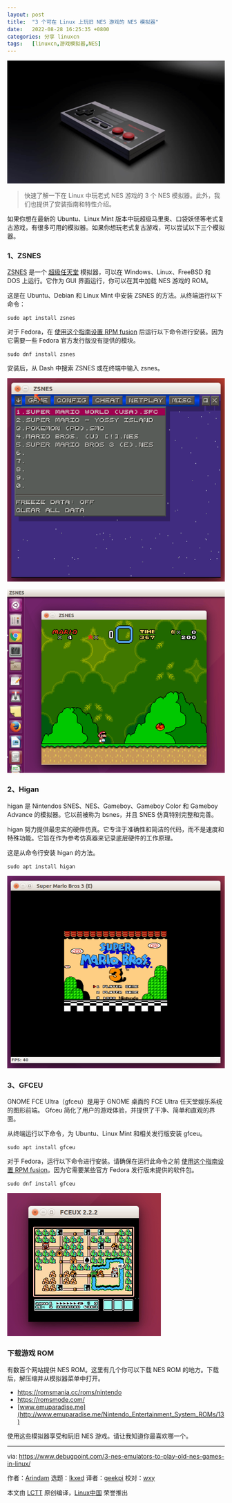 ```yaml
---
layout: post
title:	"3 个可在 Linux 上玩旧 NES 游戏的 NES 模拟器"
date:	2022-08-28 16:25:35 +0800 
categories:	分享 linuxcn 
tags:	[linuxcn,游戏模拟器,NES]
---
```



![](/Asserts/Images/album/202208/28/162533h41z1kynkyn5n53q.jpg)



> 
> 快速了解一下在 Linux 中玩老式 NES 游戏的 3 个 NES 模拟器。此外，我们也提供了安装指南和特性介绍。
> 
> 
> 


如果你想在最新的 Ubuntu、Linux Mint 版本中玩超级马里奥、口袋妖怪等老式复古游戏，有很多可用的模拟器。如果你想玩老式复古游戏，可以尝试以下三个模拟器。


### 1、ZSNES


[ZSNES](http://www.zsnes.com/) 是一个 [超级任天堂](https://en.wikipedia.org/wiki/Super_Nintendo_Entertainment_System) 模拟器，可以在 Windows、Linux、FreeBSD 和 DOS 上运行。它作为 GUI 界面运行，你可以在其中加载 NES 游戏的 ROM。


这是在 Ubuntu、Debian 和 Linux Mint 中安装 ZSNES 的方法。从终端运行以下命令：



```
sudo apt install zsnes

```

对于 Fedora，在 [使用这个指南设置 RPM fusion](https://www.debugpoint.com/enable-rpm-fusion-fedora-rhel-centos/) 后运行以下命令进行安装。因为它需要一些 Fedora 官方发行版没有提供的模块。



```
sudo dnf install zsnes

```

安装后，从 Dash 中搜索 ZSNES 或在终端中输入 zsnes。


![ZSNES Main](/Asserts/Images/album/202208/28/162536updpfdad07fzd7e2.png)


![Play old NES games using ZSNES in Ubuntu](/Asserts/Images/album/202208/28/162537bdqoguyi7qgdisid.png)


### 2、Higan


higan 是 Nintendos SNES、NES、Gameboy、Gameboy Color 和 Gameboy Advance 的模拟器。它以前被称为 bsnes，并且 SNES 仿真特别完整和完善。


higan 努力提供最忠实的硬件仿真。它专注于准确性和简洁的代码，而不是速度和特殊功能。它旨在作为参考仿真器来记录底层硬件的工作原理。


这是从命令行安装 higan 的方法。



```
sudo apt install higan

```

![Higan Running in Ubuntu](/Asserts/Images/album/202208/28/162537jr4mqe9142ll2rg1.png)


### 3、GFCEU


GNOME FCE Ultra（gfceu）是用于 GNOME 桌面的 FCE Ultra 任天堂娱乐系统的图形前端。 Gfceu 简化了用户的游戏体验，并提供了干净、简单和直观的界面。


从终端运行以下命令，为 Ubuntu、Linux Mint 和相关发行版安装 gfceu。



```
sudo apt install gfceu

```

对于 Fedora，运行以下命令进行安装。请确保在运行此命令之前 [使用这个指南设置 RPM fusion](https://www.debugpoint.com/enable-rpm-fusion-fedora-rhel-centos/)。因为它需要某些官方 Fedora 发行版未提供的软件包。



```
sudo dnf install gfceu

```

![gfceu running in Ubuntu](/Asserts/Images/album/202208/28/162538kwgwoteqim8qjitq.png)


### 下载游戏 ROM


有数百个网站提供 NES ROM。这里有几个你可以下载 NES ROM 的地方。下载后，解压缩并从模拟器菜单中打开。


* <https://romsmania.cc/roms/nintendo>
* <https://romsmode.com/>
* [www.emuparadise.me](http://www.emuparadise.me/Nintendo_Entertainment_System_ROMs/13)


使用这些模拟器享受和玩旧 NES 游戏。请让我知道你最喜欢哪一个。




---


via: <https://www.debugpoint.com/3-nes-emulators-to-play-old-nes-games-in-linux/>


作者：[Arindam](https://www.debugpoint.com/author/admin1/) 选题：[lkxed](https://github.com/lkxed) 译者：[geekpi](https://github.com/geekpi) 校对：[wxy](https://github.com/wxy)


本文由 [LCTT](https://github.com/LCTT/TranslateProject) 原创编译，[Linux中国](https://linux.cn/) 荣誉推出
